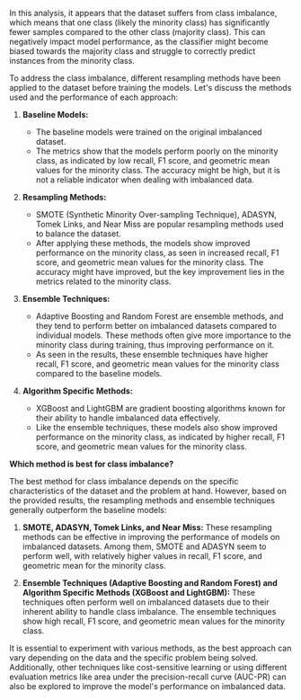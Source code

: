 In this analysis, it appears that the dataset suffers from class imbalance, which means that one class (likely the minority class) has significantly fewer samples compared to the other class (majority class). This can negatively impact model performance, as the classifier might become biased towards the majority class and struggle to correctly predict instances from the minority class.

To address the class imbalance, different resampling methods have been applied to the dataset before training the models. Let's discuss the methods used and the performance of each approach:

1. **Baseline Models:**
   - The baseline models were trained on the original imbalanced dataset.
   - The metrics show that the models perform poorly on the minority class, as indicated by low recall, F1 score, and geometric mean values for the minority class. The accuracy might be high, but it is not a reliable indicator when dealing with imbalanced data.

2. **Resampling Methods:**
   - SMOTE (Synthetic Minority Over-sampling Technique), ADASYN, Tomek Links, and Near Miss are popular resampling methods used to balance the dataset.
   - After applying these methods, the models show improved performance on the minority class, as seen in increased recall, F1 score, and geometric mean values for the minority class. The accuracy might have improved, but the key improvement lies in the metrics related to the minority class.

3. **Ensemble Techniques:**
   - Adaptive Boosting and Random Forest are ensemble methods, and they tend to perform better on imbalanced datasets compared to individual models. These methods often give more importance to the minority class during training, thus improving performance on it.
   - As seen in the results, these ensemble techniques have higher recall, F1 score, and geometric mean values for the minority class compared to the baseline models.

4. **Algorithm Specific Methods:**
   - XGBoost and LightGBM are gradient boosting algorithms known for their ability to handle imbalanced data effectively.
   - Like the ensemble techniques, these models also show improved performance on the minority class, as indicated by higher recall, F1 score, and geometric mean values for the minority class.

**Which method is best for class imbalance?**

The best method for class imbalance depends on the specific characteristics of the dataset and the problem at hand. However, based on the provided results, the resampling methods and ensemble techniques generally outperform the baseline models:

1. **SMOTE, ADASYN, Tomek Links, and Near Miss:** These resampling methods can be effective in improving the performance of models on imbalanced datasets. Among them, SMOTE and ADASYN seem to perform well, with relatively higher values in recall, F1 score, and geometric mean for the minority class.

2. **Ensemble Techniques (Adaptive Boosting and Random Forest) and Algorithm Specific Methods (XGBoost and LightGBM):** These techniques often perform well on imbalanced datasets due to their inherent ability to handle class imbalance. The ensemble techniques show high recall, F1 score, and geometric mean values for the minority class.

It is essential to experiment with various methods, as the best approach can vary depending on the data and the specific problem being solved. Additionally, other techniques like cost-sensitive learning or using different evaluation metrics like area under the precision-recall curve (AUC-PR) can also be explored to improve the model's performance on imbalanced data.
